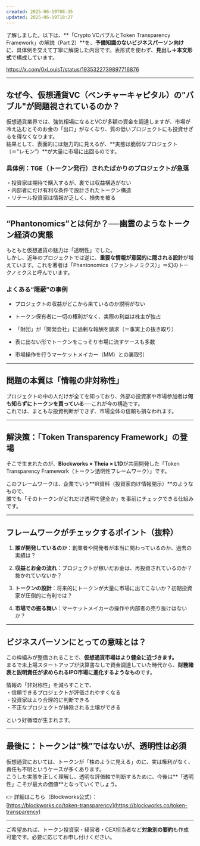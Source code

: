 ```yaml
---
created: 2025-06-19T08:35
updated: 2025-06-19T18:27
---
```

了解しました。以下は、**「Crypto VCバブルとToken Transparency Framework」の解説（Part 2）**を、**予備知識のないビジネスパーソン向け**に、具体例を交えて丁寧に解説した内容です。表形式を使わず、**見出し＋本文形式**で構成しています。

https://x.com/0xLouisT/status/1935322739897716876

---

## なぜ今、仮想通貨VC（ベンチャーキャピタル）の"バブル"が問題視されているのか？

仮想通貨業界では、強気相場になるとVCが多額の資金を調達しますが、市場が冷え込むとそのお金の「出口」がなくなり、質の低いプロジェクトにも投資せざるを得なくなります。  
結果として、表面的には魅力的に見えるが、**実態は脆弱なプロジェクト（＝“レモン”）**が大量に市場に出回るのです。

### 具体例：TGE（トークン発行）されたばかりのプロジェクトが急落

・投資家は期待で購入するが、裏では収益構造がない  
・内部者にだけ有利な条件で設計されたトークン構造  
・リテール投資家は情報が乏しく、損失を被る

---

## “Phantonomics”とは何か？──幽霊のようなトークン経済の実態

もともと仮想通貨の魅力は「透明性」でした。  
しかし、近年のプロジェクトでは逆に、**重要な情報が意図的に隠される設計**が増えています。これを著者は「Phantonomics（ファントノミクス）」＝幻のトークノミクスと呼んでいます。

### よくある“隠蔽”の事例

- プロジェクトの収益がどこから来ているのか説明がない
    
- トークン保有者に一切の権利がなく、実際の利益は株主が独占
    
- 「財団」が「開発会社」に過剰な報酬を請求（＝事実上の抜き取り）
    
- 表に出ない形でトークンをこっそり市場に流すケースも多数
    
- 市場操作を行うマーケットメイカー（MM）との裏取引
    

---

## 問題の本質は「情報の非対称性」

プロジェクトの中の人だけが全てを知っており、外部の投資家や市場参加者は**何も知らずにトークンを買っている**──これが今の構造です。  
これでは、まともな投資判断ができず、市場全体の信頼も損なわれます。

---

## 解決策：「Token Transparency Framework」の登場

そこで生まれたのが、**Blockworks × Theia × L1D**が共同開発した「Token Transparency Framework（トークン透明性フレームワーク）」です。

このフレームワークは、企業でいう**IR資料（投資家向け情報開示）**のようなもので、  
誰でも「そのトークンがどれだけ透明で健全か」を事前にチェックできる仕組みです。

---

## フレームワークがチェックするポイント（抜粋）

1. **誰が開発しているのか**：創業者や開発者が本当に関わっているのか、過去の実績は？
    
2. **収益とお金の流れ**：プロジェクトが稼いだお金は、再投資されているのか？抜かれていないか？
    
3. **トークンの設計**：将来的にトークンが大量に市場に出てこないか？初期投資家が圧倒的に有利では？
    
4. **市場での振る舞い**：マーケットメイカーの操作や内部者の売り抜けはないか？
    

---

## ビジネスパーソンにとっての意味とは？

この枠組みが整備されることで、**仮想通貨市場はより健全に近づきます。**  
まるで未上場スタートアップが決算書なしで資金調達していた時代から、**財務諸表と説明責任が求められるIPO市場に進化するようなもの**です。

情報の「非対称性」を減らすことで、  
・信頼できるプロジェクトが評価されやすくなる  
・投資家はより合理的に判断できる  
・不正なプロジェクトが排除される土壌ができる

という好循環が生まれます。

---

## 最後に：トークンは“株”ではないが、透明性は必須

仮想通貨においては、トークンが「株のように見える」のに、実は権利がなく、責任も不明というケースが多くあります。  
こうした実態を正しく理解し、透明な評価軸で判断するために、今後は**「透明性」こそが最大の価値**となっていくでしょう。

👉 詳細はこちら（Blockworks公式）：  
[https://blockworks.co/token-transparency](https://blockworks.co/token-transparency)

---

ご希望あれば、トークン投資家・経営者・CEX担当者など**対象別の要約**も作成可能です。必要に応じてお申し付けください。